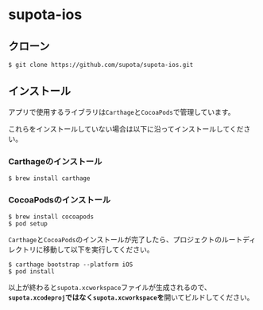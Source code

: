 # supota-ios

## クローン

```:bash
$ git clone https://github.com/supota/supota-ios.git
```



## インストール

アプリで使用するライブラリは`Carthage`と`CocoaPods`で管理しています。

これらをインストールしていない場合は以下に沿ってインストールしてください。

### Carthageのインストール

```:bash
$ brew install carthage
```

### CocoaPodsのインストール

```:bash
$ brew install cocoapods
$ pod setup
```

`Carthage`と`CocoaPods`のインストールが完了したら、プロジェクトのルートディレクトリに移動して以下を実行してください。

```:bash
$ carthage bootstrap --platform iOS
$ pod install
```

以上が終わると`supota.xcworkspace`ファイルが生成されるので、**`supota.xcodeproj`ではなく`supota.xcworkspace`を**開いてビルドしてください。

